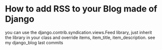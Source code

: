 How to add RSS to your Blog made of Django
==========================================

you can use the django.contrib.syndication.views.Feed library, just inherit the library in your class
and override items, item_title, item_description. see my django_blog last commits
